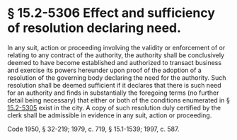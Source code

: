 # § 15.2-5306 Effect and sufficiency of resolution declaring need.

<p>In any suit, action or proceeding involving the validity or enforcement of or relating to any contract of the authority, the authority shall be conclusively deemed to have become established and authorized to transact business and exercise its powers hereunder upon proof of the adoption of a resolution of the governing body declaring the need for the authority. Such resolution shall be deemed sufficient if it declares that there is such need for an authority and finds in substantially the foregoing terms (no further detail being necessary) that either or both of the conditions enumerated in § <a href='http://law.lis.virginia.gov/vacode/15.2-5305/'>15.2-5305</a> exist in the city. A copy of such resolution duly certified by the clerk shall be admissible in evidence in any suit, action or proceeding.</p><p>Code 1950, § 32-219; 1979, c. 719, § 15.1-1539; 1997, c. 587.</p>